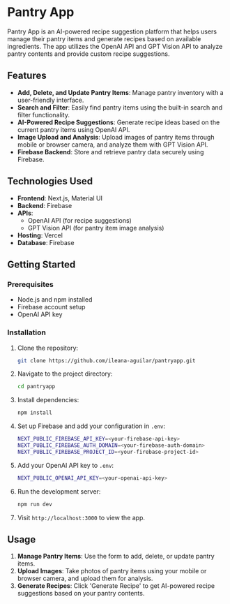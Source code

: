 # Pantry App

Pantry App is an AI-powered recipe suggestion platform that helps users manage their pantry items and generate recipes based on available ingredients. The app utilizes the OpenAI API and GPT Vision API to analyze pantry contents and provide custom recipe suggestions.

## Features
- **Add, Delete, and Update Pantry Items**: Manage pantry inventory with a user-friendly interface.
- **Search and Filter**: Easily find pantry items using the built-in search and filter functionality.
- **AI-Powered Recipe Suggestions**: Generate recipe ideas based on the current pantry items using OpenAI API.
- **Image Upload and Analysis**: Upload images of pantry items through mobile or browser camera, and analyze them with GPT Vision API.
- **Firebase Backend**: Store and retrieve pantry data securely using Firebase.

## Technologies Used
- **Frontend**: Next.js, Material UI
- **Backend**: Firebase
- **APIs**: 
  - OpenAI API (for recipe suggestions)
  - GPT Vision API (for pantry item image analysis)
- **Hosting**: Vercel
- **Database**: Firebase

## Getting Started

### Prerequisites
- Node.js and npm installed
- Firebase account setup
- OpenAI API key

### Installation

1. Clone the repository:
    ```bash
    git clone https://github.com/ileana-aguilar/pantryapp.git
    ```
2. Navigate to the project directory:
    ```bash
    cd pantryapp
    ```
3. Install dependencies:
    ```bash
    npm install
    ```
4. Set up Firebase and add your configuration in `.env`:
    ```bash
    NEXT_PUBLIC_FIREBASE_API_KEY=<your-firebase-api-key>
    NEXT_PUBLIC_FIREBASE_AUTH_DOMAIN=<your-firebase-auth-domain>
    NEXT_PUBLIC_FIREBASE_PROJECT_ID=<your-firebase-project-id>
    ```

5. Add your OpenAI API key to `.env`:
    ```bash
    NEXT_PUBLIC_OPENAI_API_KEY=<your-openai-api-key>
    ```

6. Run the development server:
    ```bash
    npm run dev
    ```

7. Visit `http://localhost:3000` to view the app.

## Usage
1. **Manage Pantry Items**: Use the form to add, delete, or update pantry items.
2. **Upload Images**: Take photos of pantry items using your mobile or browser camera, and upload them for analysis.
3. **Generate Recipes**: Click 'Generate Recipe' to get AI-powered recipe suggestions based on your pantry contents.

